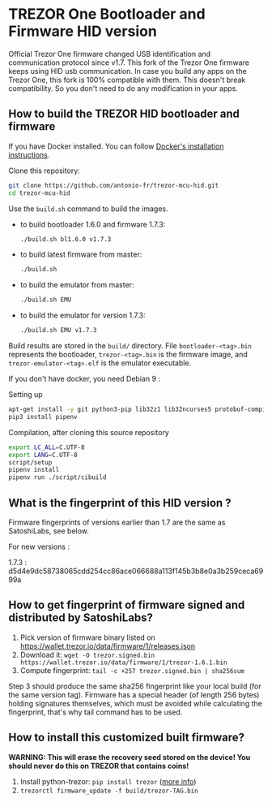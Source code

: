 # TREZOR One Bootloader and Firmware HID version

Official Trezor One firmware changed USB identification and communication protocol since v1.7.
This fork of the Trezor One firmware keeps using HID usb communication. In case you build any apps on the Trezor One, this fork is 100% compatible with them. This doesn't break compatibility. So you don't need to do any modification in your apps.


## How to build the TREZOR HID bootloader and firmware

If you have Docker installed. You can follow [Docker's installation instructions](https://docs.docker.com/engine/installation/).

Clone this repository:
```sh
git clone https://github.com/antonio-fr/trezor-mcu-hid.git
cd trezor-mcu-hid
```

Use the `build.sh` command to build the images.

* to build bootloader 1.6.0 and firmware 1.7.3:
  ```sh
  ./build.sh bl1.6.0 v1.7.3
  ```
* to build latest firmware from master:
  ```sh
  ./build.sh
  ```
* to build the emulator from master:
  ```sh
  ./build.sh EMU
  ```
* to build the emulator for version 1.7.3:
  ```sh
  ./build.sh EMU v1.7.3
  ```

Build results are stored in the `build/` directory. File `bootloader-<tag>.bin` represents
the bootloader, `trezor-<tag>.bin` is the firmware image, and `trezor-emulator-<tag>.elf`
is the emulator executable.


If you don't have docker, you need Debian 9 :

Setting up
```sh
apt-get install -y git python3-pip lib32z1 lib32ncurses5 protobuf-compiler python3-protobuf libprotobuf-dev gcc-arm-none-eabi libnewlib-arm-none-eabi
pip3 install pipenv
```

Compilation, after cloning this source repository
```sh
export LC_ALL=C.UTF-8
export LANG=C.UTF-8
script/setup
pipenv install
pipenv run ./script/cibuild
```



## What is the fingerprint of this HID version ?

Firmware fingerprints of versions earlier than 1.7 are the same as SatoshiLabs, see below.

For new versions :

1.7.3 : d5d4e9dc58738065cdd254cc86ace066688a113f145b3b8e0a3b259ceca6999a


## How to get fingerprint of firmware signed and distributed by SatoshiLabs?

1. Pick version of firmware binary listed on https://wallet.trezor.io/data/firmware/1/releases.json
2. Download it: `wget -O trezor.signed.bin https://wallet.trezor.io/data/firmware/1/trezor-1.6.1.bin`
3. Compute fingerprint: `tail -c +257 trezor.signed.bin | sha256sum`

Step 3 should produce the same sha256 fingerprint like your local build (for the same version tag). Firmware has a special header (of length 256 bytes) holding signatures themselves, which must be avoided while calculating the fingerprint, that's why tail command has to be used.

## How to install this customized built firmware?

**WARNING: This will erase the recovery seed stored on the device! You should never do this on TREZOR that contains coins!**

1. Install python-trezor: `pip install trezor` ([more info](https://github.com/trezor/python-trezor))
2. `trezorctl firmware_update -f build/trezor-TAG.bin`


